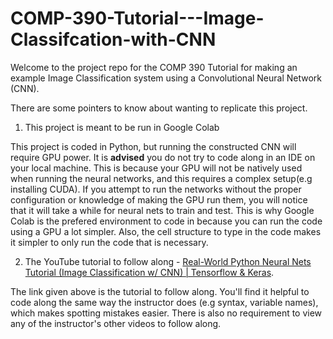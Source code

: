 # COMP-390-Tutorial---Image-Classifcation-with-CNN
Welcome to the project repo for the COMP 390 Tutorial for making an example Image Classification system using a Convolutional Neural Network (CNN).

There are some pointers to know about wanting to replicate this project.

1. This project is meant to be run in Google Colab

This project is coded in Python, but running the constructed CNN will require GPU power. It is **advised** you do not try to code along in an IDE on your local machine. This is because your GPU will not be natively used when running the neural networks, and this requires a complex setup(e.g installing CUDA). If you attempt to run the networks without the proper configuration or knowledge of making the GPU run them, you will notice that it will take a while for neural nets to train and test. This is why Google Colab is the prefered environment to code in because you can run the code using a GPU a lot simpler. Also, the cell structure to type in the code makes it simpler to only run the code that is necessary.

2. The YouTube tutorial to follow along - [Real-World Python Neural Nets Tutorial (Image Classification w/ CNN) | Tensorflow & Keras](https://www.youtube.com/watch?v=44U8jJxaNp8&t=680s).

The link given above is the tutorial to follow along. You'll find it helpful to code along the same way the instructor does (e.g syntax, variable names), which makes spotting mistakes easier. There is also no requirement to view any of the instructor's other videos to follow along. 
